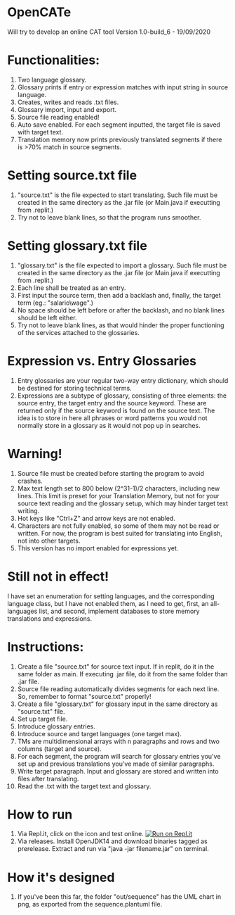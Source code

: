# OpenCATe
Will try to develop an online CAT tool
Version 1.0-build_6 - 19/09/2020

# Functionalities:
1. Two language glossary.
2. Glossary prints if entry or expression matches with input string in source language.
3. Creates, writes and reads .txt files.
4. Glossary import, input and export. 
5. Source file reading enabled!
6. Auto save enabled. For each segment inputted, the target file is saved with target text.
7. Translation memory now prints previously translated segments if there is >70% match in source segments.

# Setting source.txt file
1. "source.txt" is the file expected to start translating. Such file must be created in the same directory as the .jar file (or Main.java if executting from .replit.)
2. Try not to leave blank lines, so that the program runs smoother.

# Setting glossary.txt file
1. "glossary.txt" is the file expected to import a glossary. Such file must be created in the same directory as the .jar file (or Main.java if executting from .replit.)
2. Each line shall be treated as an entry.
3. First input the source term, then add a backlash and, finally, the target term (eg.: "salario\wage".)
4. No space should be left before or after the backlash, and no blank lines should be left either. 
5. Try not to leave blank lines, as that would hinder the proper functioning of the services attached to the glossaries.

# Expression vs. Entry Glossaries
1. Entry glossaries are your regular two-way entry dictionary, which should be destined for storing technical terms. 
2. Expressions are a subtype of glossary, consisting of three elements: the source entry, the target entry and the source keyword. These are returned only if the source keyword is found on the source text. The idea is to store in here all phrases or word patterns you would not normally store in a glossary as it would not pop up in searches.

# Warning!
1. Source file must be created before starting the program to avoid crashes.
2. Max text length set to 800 below (2^31-1)/2 characters, including new lines. This limit is preset for your Translation Memory, but not for your source text reading and the glossary setup, which may hinder target text writing. 
3. Hot keys like "Ctrl+Z" and arrow keys are not enabled.
4. Characters are not fully enabled, so some of them may not be read or written. For now, the program is best suited for translating into English, not into other targets. 
5. This version has no import enabled for expressions yet.

# Still not in effect!
I have set an enumeration for setting languages, and the corresponding language class, but I have not enabled them, as I need to get, first, an all-languages list, and second, implement databases to store memory translations and expressions.

# Instructions:
1. Create a file "source.txt" for source text input. If in replit, do it in the same folder as main. If executing .jar file, do it from the same folder than .jar file.
2. Source file reading automatically divides segments for each next line. So, remember to format "source.txt" properly!
3. Create a file "glossary.txt" for glossary input in the same directory as "source.txt" file.
4. Set up target file.
5. Introduce glossary entries.
6. Introduce source and target languages (one target max).
7. TMs are multidimensional arrays with n paragraphs and rows and two columns (target and source).
8. For each segment, the program will search for glossary entries you've set up and previous translations you've made of similar paragraphs.
9. Write target paragraph. Input and glossary are stored and written into files after translating.
10. Read the .txt with the target text and glossary.

# How to run
1. Via Repl.it, click on the icon and test online.
[![Run on Repl.it](https://repl.it/badge/github/emiestevarena/OpenCATe)](https://repl.it/github/emiestevarena/OpenCATe)
2. Via releases. Install OpenJDK14 and download binaries tagged as prerelease. Extract and run via "java -jar filename.jar" on terminal.


# How it's designed
1. If you've been this far, the folder "out/sequence" has the UML chart in png, as exported from the sequence.plantuml file.